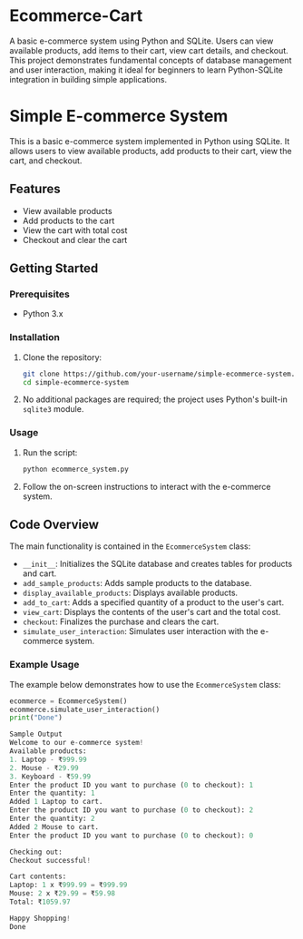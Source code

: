 # Ecommerce-Cart
A basic e-commerce system using Python and SQLite. Users can view available products, add items to their cart, view cart details, and checkout. This project demonstrates fundamental concepts of database management and user interaction, making it ideal for beginners to learn Python-SQLite integration in building simple applications.

# Simple E-commerce System

This is a basic e-commerce system implemented in Python using SQLite. It allows users to view available products, add products to their cart, view the cart, and checkout.

## Features

- View available products
- Add products to the cart
- View the cart with total cost
- Checkout and clear the cart

## Getting Started

### Prerequisites

- Python 3.x

### Installation

1. Clone the repository:

    ```sh
    git clone https://github.com/your-username/simple-ecommerce-system.git
    cd simple-ecommerce-system
    ```

2. No additional packages are required; the project uses Python's built-in `sqlite3` module.

### Usage

1. Run the script:

    ```sh
    python ecommerce_system.py
    ```

2. Follow the on-screen instructions to interact with the e-commerce system.

## Code Overview

The main functionality is contained in the `EcommerceSystem` class:

- `__init__`: Initializes the SQLite database and creates tables for products and cart.
- `add_sample_products`: Adds sample products to the database.
- `display_available_products`: Displays available products.
- `add_to_cart`: Adds a specified quantity of a product to the user's cart.
- `view_cart`: Displays the contents of the user's cart and the total cost.
- `checkout`: Finalizes the purchase and clears the cart.
- `simulate_user_interaction`: Simulates user interaction with the e-commerce system.

### Example Usage

The example below demonstrates how to use the `EcommerceSystem` class:

```python
ecommerce = EcommerceSystem()
ecommerce.simulate_user_interaction()
print("Done")

Sample Output
Welcome to our e-commerce system!
Available products:
1. Laptop - ₹999.99
2. Mouse - ₹29.99
3. Keyboard - ₹59.99
Enter the product ID you want to purchase (0 to checkout): 1
Enter the quantity: 1
Added 1 Laptop to cart.
Enter the product ID you want to purchase (0 to checkout): 2
Enter the quantity: 2
Added 2 Mouse to cart.
Enter the product ID you want to purchase (0 to checkout): 0

Checking out:
Checkout successful!

Cart contents:
Laptop: 1 x ₹999.99 = ₹999.99
Mouse: 2 x ₹29.99 = ₹59.98
Total: ₹1059.97

Happy Shopping!
Done

